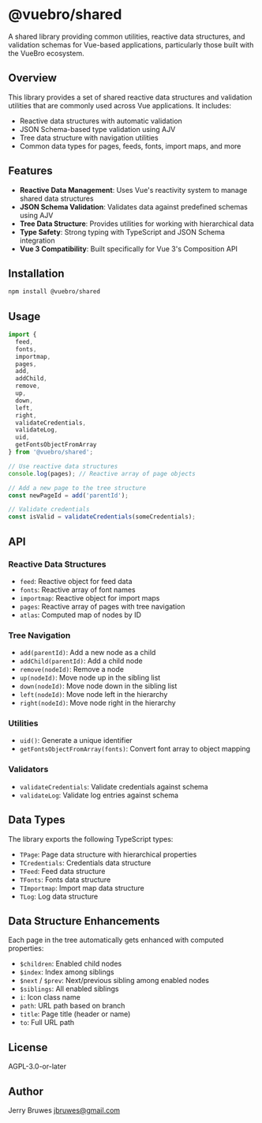 # @vuebro/shared

A shared library providing common utilities, reactive data structures, and validation schemas for Vue-based applications, particularly those built with the VueBro ecosystem.

## Overview

This library provides a set of shared reactive data structures and validation utilities that are commonly used across Vue applications. It includes:

- Reactive data structures with automatic validation
- JSON Schema-based type validation using AJV
- Tree data structure with navigation utilities
- Common data types for pages, feeds, fonts, import maps, and more

## Features

- **Reactive Data Management**: Uses Vue's reactivity system to manage shared data structures
- **JSON Schema Validation**: Validates data against predefined schemas using AJV
- **Tree Data Structure**: Provides utilities for working with hierarchical data
- **Type Safety**: Strong typing with TypeScript and JSON Schema integration
- **Vue 3 Compatibility**: Built specifically for Vue 3's Composition API

## Installation

```bash
npm install @vuebro/shared
```

## Usage

```typescript
import {
  feed,
  fonts,
  importmap,
  pages,
  add,
  addChild,
  remove,
  up,
  down,
  left,
  right,
  validateCredentials,
  validateLog,
  uid,
  getFontsObjectFromArray
} from '@vuebro/shared';

// Use reactive data structures
console.log(pages); // Reactive array of page objects

// Add a new page to the tree structure
const newPageId = add('parentId');

// Validate credentials
const isValid = validateCredentials(someCredentials);
```

## API

### Reactive Data Structures

- `feed`: Reactive object for feed data
- `fonts`: Reactive array of font names
- `importmap`: Reactive object for import maps
- `pages`: Reactive array of pages with tree navigation
- `atlas`: Computed map of nodes by ID

### Tree Navigation

- `add(parentId)`: Add a new node as a child
- `addChild(parentId)`: Add a child node
- `remove(nodeId)`: Remove a node
- `up(nodeId)`: Move node up in the sibling list
- `down(nodeId)`: Move node down in the sibling list
- `left(nodeId)`: Move node left in the hierarchy
- `right(nodeId)`: Move node right in the hierarchy

### Utilities

- `uid()`: Generate a unique identifier
- `getFontsObjectFromArray(fonts)`: Convert font array to object mapping

### Validators

- `validateCredentials`: Validate credentials against schema
- `validateLog`: Validate log entries against schema

## Data Types

The library exports the following TypeScript types:

- `TPage`: Page data structure with hierarchical properties
- `TCredentials`: Credentials data structure
- `TFeed`: Feed data structure
- `TFonts`: Fonts data structure
- `TImportmap`: Import map data structure
- `TLog`: Log data structure

## Data Structure Enhancements

Each page in the tree automatically gets enhanced with computed properties:

- `$children`: Enabled child nodes
- `$index`: Index among siblings
- `$next` / `$prev`: Next/previous sibling among enabled nodes
- `$siblings`: All enabled siblings
- `i`: Icon class name
- `path`: URL path based on branch
- `title`: Page title (header or name)
- `to`: Full URL path

## License

AGPL-3.0-or-later

## Author

Jerry Bruwes <jbruwes@gmail.com>